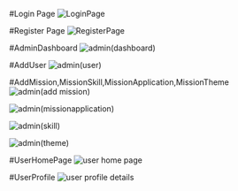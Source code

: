 
#Login Page
![LoginPage](https://github.com/user-attachments/assets/0633e672-aa24-4259-b06f-a00a2c7ad90a)


#Register Page
![RegisterPage](https://github.com/user-attachments/assets/38903ebb-8c2b-4d72-8f0b-8a29f54c6b34)

#AdminDashboard
![admin(dashboard)](https://github.com/user-attachments/assets/cba7f5f1-0fa0-44cc-a9e3-2c91f2d3230c)

#AddUser
![admin(user)](https://github.com/user-attachments/assets/26dc67ad-a3ca-42da-b04f-89023cd9accd)

#AddMission,MissionSkill,MissionApplication,MissionTheme
![admin(add mission)](https://github.com/user-attachments/assets/eff22ae4-c1d5-41bd-b60b-f2377684e3fd)

![admin(missionapplication)](https://github.com/user-attachments/assets/93b929af-4619-4839-9826-b193026efbfe)

![admin(skill)](https://github.com/user-attachments/assets/33566452-f937-4f6c-9b6b-4177a09b4d96)

![admin(theme)](https://github.com/user-attachments/assets/592b6edb-da8f-4c57-b3a3-dd595c871598)


#UserHomePage
![user home page](https://github.com/user-attachments/assets/d5786fdf-4e5d-4418-8c48-5c816eb52000)

#UserProfile
![user profile details ](https://github.com/user-attachments/assets/9e6a9af9-6f49-414a-b080-da2740eee6b0)
